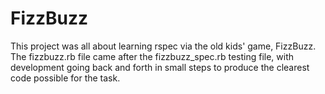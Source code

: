 FizzBuzz
========

This project was all about learning rspec via the old kids' game, FizzBuzz. The fizzbuzz.rb file came after the fizzbuzz_spec.rb testing file, with development going back and forth in small steps to produce the clearest code possible for the task.